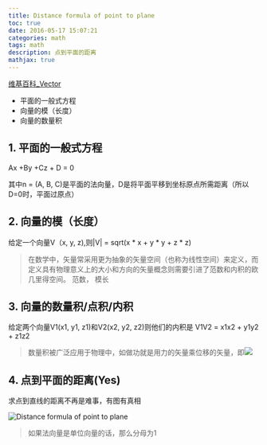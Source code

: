 ```yaml
---
title: Distance formula of point to plane
toc: true
date: 2016-05-17 15:07:21
categories: math
tags: math
description: 点到平面的距离
mathjax: true
---
```


<script type="text/x-mathjax-config">
  MathJax.Hub.Config({
    extensions: ["tex2jax.js"],
    jax: ["input/TeX"],
    tex2jax: {
      inlineMath: [ ['$','$'], ['\\(','\\)'] ],
      displayMath: [ ['$$','$$'], ['\[','\]'] ],
      processEscapes: true
    }
  });
</script>
<script type="text/javascript" src="https://cdn.mathjax.org/mathjax/latest/MathJax.js?config=TeX-AMS_HTML,http://myserver.com/MathJax/config/local/local.js">
</script>

[维基百科_Vector](https://zh.wikipedia.org/wiki/%E5%90%91%E9%87%8F)

- 平面的一般式方程
- 向量的模（长度）
- 向量的数量积

## 1. 平面的一般式方程

Ax +By +Cz + D = 0

其中n = (A, B, C)是平面的法向量，D是将平面平移到坐标原点所需距离（所以D=0时，平面过原点）

## 2. 向量的模（长度）

给定一个向量V（x, y, z),则|V| = sqrt(x * x + y * y + z * z)

> 在数学中，矢量常采用更为抽象的矢量空间（也称为线性空间）来定义，而定义具有物理意义上的大小和方向的矢量概念则需要引进了范数和内积的欧几里得空间。
> 范数， 模长

## 3. 向量的数量积/点积/内积

给定两个向量V1(x1, y1, z1)和V2(x2, y2, z2)则他们的内积是 V1V2 = x1x2 + y1y2 + z1z2

> 数量积被广泛应用于物理中，如做功就是用力的矢量乘位移的矢量，即![][1]

## 4. 点到平面的距离(Yes)

求点到直线的距离不再是难事，有图有真相

![Distance formula of point to plane][2]

> 如果法向量是单位向量的话，那么分母为1


  [1]: /images/math-pointdis.png
  [2]: /images/math-pointToPlane.jpeg